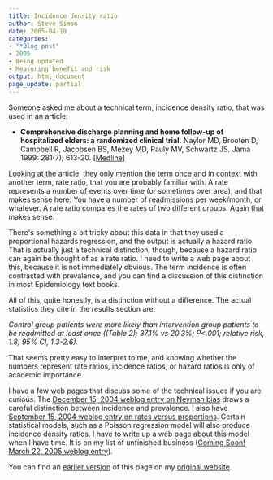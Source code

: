 ```yaml
---
title: Incidence density ratio
author: Steve Simon
date: 2005-04-19
categories:
- "*Blog post"
- 2005
- Being updated
- Measuring benefit and risk
output: html_document
page_update: partial
---
```

Someone asked me about a technical term, incidence density ratio, that
was used in an article:

- **Comprehensive discharge planning and home follow-up of
hospitalized elders: a randomized clinical trial.** Naylor MD,
Brooten D, Campbell R, Jacobsen BS, Mezey MD, Pauly MV, Schwartz JS.
Jama 1999: 281(7); 613-20.
[\[Medline\]](http://www.ncbi.nlm.nih.gov/entrez/query.fcgi?cmd=Retrieve&db=PubMed&list_uids=10029122&dopt=Abstract)

Looking at the article, they only mention the term once and in context
with another term, rate ratio, that you are probably familiar with. A
rate represents a number of events over time (or sometimes over area),
and that makes sense here. You have a number of readmissions per
week/month, or whatever. A rate ratio compares the rates of two
different groups. Again that makes sense.

There's something a bit tricky about this data in that they used a
proportional hazards regression, and the output is actually a hazard
ratio. That is actually just a technical distinction, though, because a
hazard ratio can again be thought of as a rate ratio. I need to write a
web page about this, because it is not immediately obvious. The term
incidence is often contrasted with prevalence, and you can find a
discussion of this distinction in most Epidemiology text books.

All of this, quite honestly, is a distinction without a difference. The
actual statistics they cite in the results section are:

*Control group patients were more likely than intervention group
patients to be readmitted at least once ((Table 2); 37.1% vs 20.3%;
P\<.001; relative risk, 1.8; 95% CI, 1.3-2.6).*

That seems pretty easy to interpret to me, and knowing whether the
numbers represent rate ratios, incidence ratios, or hazard ratios is
only of academic importance.

I have a few web pages that discuss some of the technical issues if you
are curious. The [December 15, 2004 weblog entry on Neyman
bias](http://www.pmean.com/weblog2004/NeymanBias.asp)
draws a careful distinction between incidence and prevalence. I also
have [September 15, 2004 weblog entry on rates versus
proportions](http://www.pmean.com/weblog2004/Rates.html).
Certain statistical models, such as a Poisson regression model will also
produce incidence density ratios. I have to write up a web page about
this model when I have time. It is on my list of unfinished business
([Coming Soon! March 22, 2005 weblog entry](ComingSoon.html)).

You can find an [earlier version][sim1] of this page on my [original website][sim2].


[sim1]: http://www.pmean.com/05/IncidenceDensity.html
[sim2]: http://www.pmean.com/original_site.html
